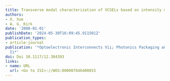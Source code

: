 ```yaml
---
title: Transverse modal characterization of VCSELs based on intensity measurement
authors:
- X. Xue
- A. G. Kirk
date: '2000-01-01'
publishDate: '2024-05-30T16:09:45.911501Z'
publication_types:
- article-journal
publication: '*Optoelectronic Interconnects Vii; Photonics Packaging and Integration
  Ii*'
doi: Doi 10.1117/12.384393
links:
- name: URL
  url: <Go to ISI>://WOS:000087646400015
---
```

